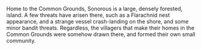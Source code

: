 Home to the Common Grounds, Sonorous is a large, densely forested, island. 
A few threats have arisen there, such as a Flarachnid nest appearance, and a strange vessel crash-landing on the shore, and some minor bandit threats. Regardless, the villagers that make their homes in the Common Grounds were somehow drawn there, and formed their own small community.
 